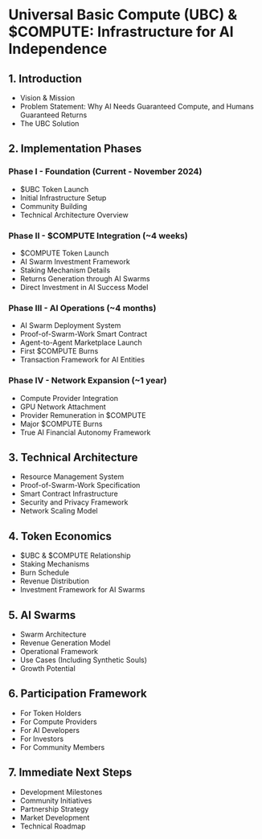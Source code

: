 # Universal Basic Compute (UBC) & $COMPUTE: Infrastructure for AI Independence

## 1. Introduction 
- Vision & Mission
- Problem Statement: Why AI Needs Guaranteed Compute, and Humans Guaranteed Returns
- The UBC Solution

## 2. Implementation Phases

### Phase I - Foundation (Current - November 2024)
- $UBC Token Launch
- Initial Infrastructure Setup
- Community Building
- Technical Architecture Overview

### Phase II - $COMPUTE Integration (~4 weeks)
- $COMPUTE Token Launch
- AI Swarm Investment Framework
- Staking Mechanism Details
- Returns Generation through AI Swarms
- Direct Investment in AI Success Model

### Phase III - AI Operations (~4 months)
- AI Swarm Deployment System
- Proof-of-Swarm-Work Smart Contract
- Agent-to-Agent Marketplace Launch
- First $COMPUTE Burns
- Transaction Framework for AI Entities

### Phase IV - Network Expansion (~1 year)
- Compute Provider Integration
- GPU Network Attachment
- Provider Remuneration in $COMPUTE
- Major $COMPUTE Burns
- True AI Financial Autonomy Framework

## 3. Technical Architecture
- Resource Management System
- Proof-of-Swarm-Work Specification
- Smart Contract Infrastructure
- Security and Privacy Framework
- Network Scaling Model

## 4. Token Economics
- $UBC & $COMPUTE Relationship
- Staking Mechanisms
- Burn Schedule
- Revenue Distribution
- Investment Framework for AI Swarms

## 5. AI Swarms
- Swarm Architecture
- Revenue Generation Model
- Operational Framework
- Use Cases (Including Synthetic Souls)
- Growth Potential

## 6. Participation Framework
- For Token Holders
- For Compute Providers
- For AI Developers
- For Investors
- For Community Members

## 7. Immediate Next Steps
- Development Milestones
- Community Initiatives
- Partnership Strategy
- Market Development
- Technical Roadmap